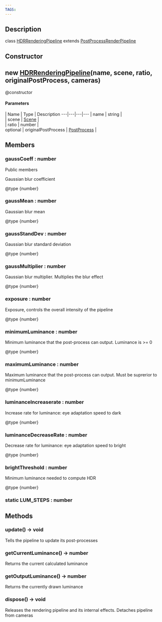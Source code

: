 ```yaml
---
TAGS:
---
```

## Description

class [HDRRenderingPipeline](/classes/2.3/HDRRenderingPipeline) extends [PostProcessRenderPipeline](/classes/2.3/PostProcessRenderPipeline)



## Constructor

## new [HDRRenderingPipeline](/classes/2.3/HDRRenderingPipeline)(name, scene, ratio, originalPostProcess, cameras)

@constructor

#### Parameters
 | Name | Type | Description
---|---|---|---
 | name | string |  
 | scene | [Scene](/classes/2.3/Scene) |  
 | ratio | number |  
optional | originalPostProcess | [PostProcess](/classes/2.3/PostProcess) |  
## Members

### gaussCoeff : number

Public members



Gaussian blur coefficient

@type {number}

### gaussMean : number

Gaussian blur mean

@type {number}

### gaussStandDev : number

Gaussian blur standard deviation

@type {number}

### gaussMultiplier : number

Gaussian blur multiplier. Multiplies the blur effect

@type {number}

### exposure : number

Exposure, controls the overall intensity of the pipeline

@type {number}

### minimumLuminance : number

Minimum luminance that the post-process can output. Luminance is >= 0

@type {number}

### maximumLuminance : number

Maximum luminance that the post-process can output. Must be suprerior to minimumLuminance

@type {number}

### luminanceIncreaserate : number

Increase rate for luminance: eye adaptation speed to dark

@type {number}

### luminanceDecreaseRate : number

Decrease rate for luminance: eye adaptation speed to bright

@type {number}

### brightThreshold : number

Minimum luminance needed to compute HDR

@type {number}

### static LUM_STEPS : number



## Methods

### update() &rarr; void

Tells the pipeline to update its post-processes
### getCurrentLuminance() &rarr; number

Returns the current calculated luminance
### getOutputLuminance() &rarr; number

Returns the currently drawn luminance
### dispose() &rarr; void

Releases the rendering pipeline and its internal effects. Detaches pipeline from cameras

